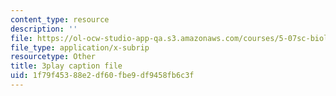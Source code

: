 ```yaml
---
content_type: resource
description: ''
file: https://ol-ocw-studio-app-qa.s3.amazonaws.com/courses/5-07sc-biological-chemistry-i-fall-2013/1f79f45388e2df60fbe9df9458fb6c3f_4BwB43Smu7o.srt
file_type: application/x-subrip
resourcetype: Other
title: 3play caption file
uid: 1f79f453-88e2-df60-fbe9-df9458fb6c3f
---
```

